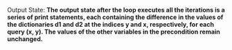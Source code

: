 Output State: **The output state after the loop executes all the iterations is a series of print statements, each containing the difference in the values of the dictionaries d1 and d2 at the indices y and x, respectively, for each query (x, y). The values of the other variables in the precondition remain unchanged.**